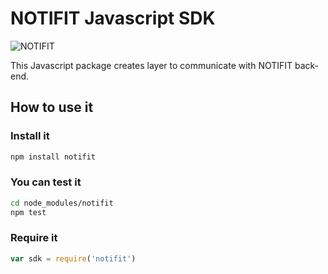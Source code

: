 # NOTIFIT Javascript SDK

![NOTIFIT](http://i.imgur.com/uS9hya3.png?1 "NOTIFIT")

This Javascript package creates layer to communicate with NOTIFIT back-end.

## How to use it

### Install it

```bash
npm install notifit
```

### You can test it
```bash
cd node_modules/notifit
npm test
```

### Require it

```javascript
var sdk = require('notifit')
```
